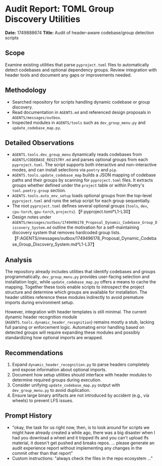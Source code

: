 # Audit Report: TOML Group Discovery Utilities

**Date:** 1749888674
**Title:** Audit of header-aware codebase/group detection scripts

## Scope
Examine existing utilities that parse `pyproject.toml` files to automatically detect codebases and optional dependency groups. Review integration with header tools and document any gaps or improvements needed.

## Methodology
- Searched repository for scripts handling dynamic codebase or group discovery.
- Read documentation in `AGENTS.md` and referenced design proposals in `AGENTS/messages/outbox`.
- Inspected modules in `AGENTS/tools` such as `dev_group_menu.py` and `update_codebase_map.py`.

## Detailed Observations
- `AGENTS.tools.dev_group_menu` dynamically reads codebases from `AGENTS/CODEBASE_REGISTRY.md` and parses optional groups from each `pyproject.toml`. The script supports both interactive and non-interactive modes, and can install selections via `poetry` and `pip`.
- `AGENTS.tools.update_codebase_map` builds a JSON mapping of codebase paths and their groups by scanning for `pyproject.toml` files. It extracts groups whether defined under the `project` table or within Poetry's `tool.poetry.group` section.
- `AGENTS.tools.auto_env_setup` loads optional groups from the top-level `pyproject.toml` and runs the setup script for each group sequentially.
- The root `pyproject.toml` defines several optional groups (`tools`, `dev`, `cpu-torch`, `gpu-torch`, `projects`).【F:pyproject.toml†L1-L30】
- Design notes under `AGENTS/messages/outbox/1749496178_Proposal_Dynamic_Codebase_Group_Discovery_System.md` outline the motivation for a self-maintaining discovery system that removes hardcoded group lists.【F:AGENTS/messages/outbox/1749496178_Proposal_Dynamic_Codebase_Group_Discovery_System.md†L1-L37】

## Analysis
The repository already includes utilities that identify codebases and groups programmatically. `dev_group_menu.py` provides user-facing selection and installation logic, while `update_codebase_map.py` offers a means to cache the mapping. Together these tools enable scripts to introspect the project structure and determine which groups are available for installation. The header utilities reference these modules indirectly to avoid premature imports during environment setup.

However, integration with header templates is still minimal. The current dynamic header recognition module (`AGENTS.tools.dynamic_header_recognition`) remains mostly a stub, lacking full parsing or enforcement logic. Automating error handling based on detected groups will require expanding these modules and possibly standardizing how optional imports are wrapped.

## Recommendations
1. Expand `dynamic_header_recognition.py` to parse headers completely and expose information about optional imports.
2. Document how setup utilities should interface with header modules to determine required groups during execution.
3. Consider unifying `update_codebase_map.py` output with `dev_group_menu.py` to avoid duplication.
4. Ensure large binary artifacts are not introduced by accident (e.g., via wheels) to prevent LFS issues.

## Prompt History
- "okay, the task for us right now, then, is to look around for scripts we might have already created a while ago, there was a big disaster when I had you download a wheel and it tripped lfs and you can't upload lfs material, it doesn't get pushed and breaks repos. ... please generate an audit experience report without implementing any changes in the commit other than that report"
- Custom instructions: "always check the files in the repo ecosystem ..."
